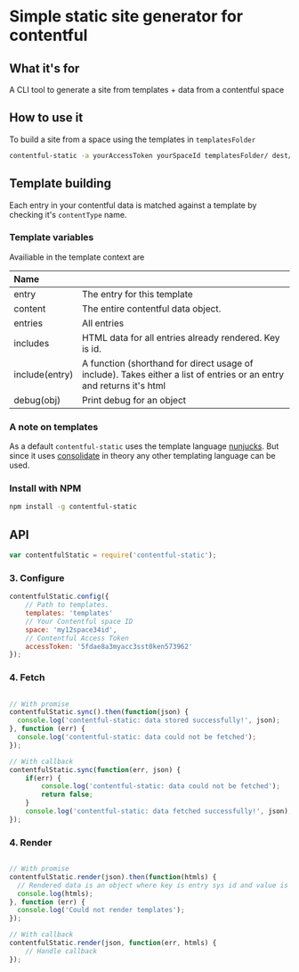 # Simple static site generator for contentful #

## What it's for ##
A CLI tool to generate a site from templates + data from a contentful space

## How to use it ##

To build a site from a space using the templates in `templatesFolder`
```sh
contentful-static -a yourAccessToken yourSpaceId templatesFolder/ dest/
```

## Template building

Each entry in your contentful data is matched against a template by checking it's `contentType`
name.

### Template variables

Availiable in the template context are

| Name        |                                          |
|:------------|------------------------------------------|
| entry       | The entry for this template              |
| content     | The entire contentful data object.       |
| entries     | All entries                              |
| includes    | HTML data for all entries already rendered. Key is id. |
| include(entry)  | A function (shorthand for direct usage of include). Takes either a list of entries or an entry and returns it's html |
| debug(obj) | Print debug for an object |

### A note on templates
As a default `contentful-static` uses the template language [nunjucks](https://mozilla.github.io/nunjucks/).
But since it uses [consolidate](https://www.npmjs.com/package/consolidate) in theory any other
templating language can be used.

### Install with NPM ###

```sh
npm install -g contentful-static
```

## API

```js
var contentfulStatic = require('contentful-static');
```

### 3. Configure ###

```js
contentfulStatic.config({
    // Path to templates.
    templates: 'templates'
    // Your Contentful space ID
    space: 'my12space34id',
    // Contentful Access Token
    accessToken: '5fdae8a3myacc3sst0ken573962'
});
```

### 4. Fetch  ###

```js

// With promise
contentfulStatic.sync().then(function(json) {
  console.log('contentful-static: data stored successfully!', json);
}, function (err) {
  console.log('contentful-static: data could not be fetched');
});

// With callback
contentfulStatic.sync(function(err, json) {
    if(err) {
        console.log('contentful-static: data could not be fetched');
        return false;
    }
    console.log('contentful-static: data fetched successfully!', json);
});
```

### 4. Render  ###

```js

// With promise
contentfulStatic.render(json).then(function(htmls) {
  // Rendered data is an object where key is entry sys id and value is its HTML
  console.log(htmls);
}, function (err) {
  console.log('Could not render templates');
});

// With callback
contentfulStatic.render(json, function(err, htmls) {
    // Handle callback
});
```
